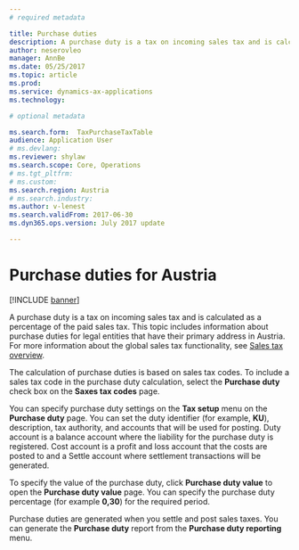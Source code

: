 ```yaml
---
# required metadata

title: Purchase duties
description: A purchase duty is a tax on incoming sales tax and is calculated as a percentage of the paid sales tax. This topic is related to a specific functionality extension that applies to legal entities in Austria.
author: neserovleo
manager: AnnBe
ms.date: 05/25/2017
ms.topic: article
ms.prod: 
ms.service: dynamics-ax-applications
ms.technology: 

# optional metadata

ms.search.form:  TaxPurchaseTaxTable
audience: Application User
# ms.devlang: 
ms.reviewer: shylaw
ms.search.scope: Core, Operations
# ms.tgt_pltfrm: 
# ms.custom: 
ms.search.region: Austria
# ms.search.industry: 
ms.author: v-lenest
ms.search.validFrom: 2017-06-30
ms.dyn365.ops.version: July 2017 update

---
```


# Purchase duties for Austria

[!INCLUDE [banner](../includes/banner.md)]

A purchase duty is a tax on incoming sales tax and is calculated as a percentage of the paid sales tax. This topic includes information about purchase duties for legal entities that have their primary address in Austria. For more information about the global sales tax functionality, see [Sales tax overview](../general-ledger/indirect-taxes-overview.md).

The calculation of purchase duties is based on sales tax codes. To include a sales tax code in the purchase duty calculation, select the **Purchase duty** check box on the **Saxes tax codes** page. 

You can specify purchase duty settings on the **Tax setup** menu on the **Purchase duty** page. You can set the duty identifier (for example, **KU**), description, tax authority, and accounts that will be used for posting. Duty account is a balance account where the liability for the purchase duty is registered. Cost account is a profit and loss account that the costs are posted to and a Settle account where settlement transactions will be generated.

To specify the value of the purchase duty, click **Purchase duty value** to open the **Purchase duty value** page. You can specify the purchase duty percentage (for example **0,30**) for the required period.

Purchase duties are generated when you settle and post sales taxes. You can generate the **Purchase duty** report from the **Purchase duty reporting** menu.
